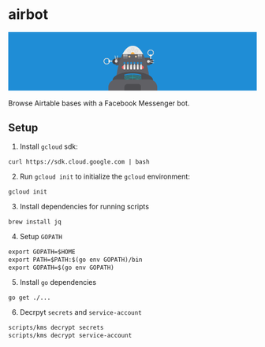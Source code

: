 # airbot

![alt text](banner.png "Logo Title Text 1")

Browse Airtable bases with a Facebook Messenger bot.

## Setup

1. Install `gcloud` sdk:

```
curl https://sdk.cloud.google.com | bash
```

2. Run `gcloud init` to initialize the `gcloud` environment:

```
gcloud init
```

3. Install dependencies for running scripts

```
brew install jq
```

4. Setup `GOPATH`

```
export GOPATH=$HOME
export PATH=$PATH:$(go env GOPATH)/bin
export GOPATH=$(go env GOPATH)
```

5. Install `go` dependencies

```
go get ./...
```

6. Decrpyt `secrets` and `service-account`

```
scripts/kms decrypt secrets
scripts/kms decrypt service-account
```